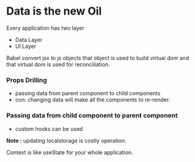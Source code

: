 # Data is the new Oil  

Every application has two layer  
+ Data Layer  
+ UI Layer 

Babel convert jsx to js objects that object is used to build virtual dom and that virtual dom is used for reconciliation.

### Props Drilling  
+ passing data from parent component to child components
+ con: changing data will make all the components to re-render.


### Passing data from child component to parent component  
+ custom hooks can be used 

__Note :__ updating localstorage is costly operation.

Context is like useState for your whole application.